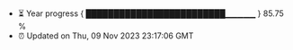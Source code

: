 - ⏳ Year progress { █████████████████████████▁▁▁▁▁ } 85.75 %
- ⏰ Updated on Thu, 09 Nov 2023 23:17:06 GMT

